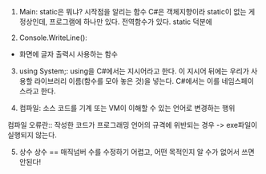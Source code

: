 1. Main:
   static은 뭐냐?
   시작점을 알리는 함수
   C#은 객체지향이라 static이 없는 게 정상인데, 프로그램에 하나만 있다. 전역함수가 있다. static 덕분에

2. Console.WriteLine():

- 화면에 글자 출력시 사용하는 함수

3. using System;:
   using을 C#에서는 지시어라고 한다.
   이 지시어 뒤에는 우리가 사용할 라이브러리 이름(함수를 모아 놓은 것)을 넣는다.
   C#에서는 이를 네임스페이스라고 한다.

4. 컴파일:
   소스 코드를 기계 또는 VM이 이해할 수 있는 언어로 변경하는 행위

컴파일 오류란:: 작성한 코드가 프로그래밍 언어의 규격에 위반되는 경우 -> exe파일이 실행되지 않는다.

5. 상수
   상수 == 매직넘버
   수를 수정하기 어렵고, 어떤 목적인지 알 수가 없어서 쓰면 안된다!
